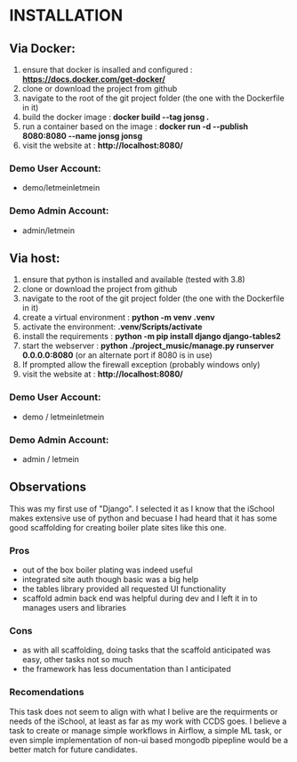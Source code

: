 # INSTALLATION

## Via Docker:

1) ensure that docker is insalled and configured : __https://docs.docker.com/get-docker/__
2) clone or download the project from github
3) navigate to the root of the git project folder (the one with the Dockerfile in it)
4) build the docker image : __docker build --tag jonsg .__
5) run a container based on the image : __docker run -d --publish 8080:8080 --name jonsg jonsg__
6) visit the website at : __http://localhost:8080/__

### Demo User Account:
* demo/letmeinletmein

### Demo Admin Account:
* admin/letmein

## Via host:

1) ensure that python is installed and available (tested with 3.8)
2) clone or download the project from github
3) navigate to the root of the git project folder (the one with the Dockerfile in it)
4) create a virtual environment : __python -m venv .venv__
5) activate the environment: __.venv/Scripts/activate__
6) install the requirements : __python -m pip install django django-tables2__
7) start the webserver : __python ./project_music/manage.py runserver 0.0.0.0:8080__ (or an alternate port if 8080 is in use)
8) If prompted allow the firewall exception (probably windows only)
9) visit the website at : __http://localhost:8080/__

### Demo User Account:
* demo / letmeinletmein

### Demo Admin Account:
* admin / letmein

## Observations

This was my first use of "Django". I selected it as I know that the iSchool makes extensive use of python and becuase I had heard that it has some good scaffolding for creating boiler plate sites like this one.

### Pros
* out of the box boiler plating was indeed useful
* integrated site auth though basic was a big help
* the tables library provided all requested UI functionality
* scaffold admin back end was helpful during dev and I left it in to manages users and libraries

### Cons
* as with all scaffolding, doing tasks that the scaffold anticipated was easy, other tasks not so much
* the framework has less documentation than I anticipated

### Recomendations

This task does not seem to align with what I belive are the requirments or needs of the iSchool, at least as far as my work with CCDS goes. I believe a task to create or manage simple workflows in Airflow, a simple ML task, or even simple implementation of non-ui based mongodb pipepline would be a better match for future candidates.
